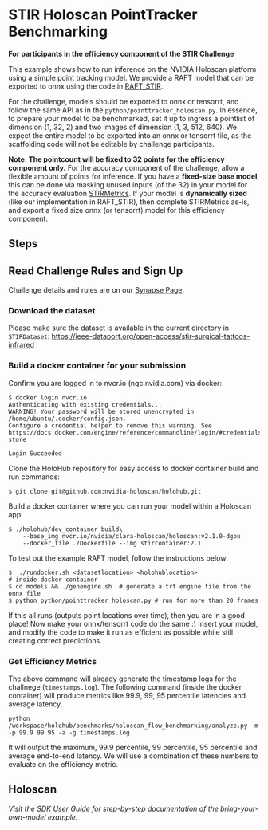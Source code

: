 # STIR Holoscan PointTracker Benchmarking

**For participants in the efficiency component of the STIR Challenge**

This example shows how to run inference on the NVIDIA Holoscan platform using a simple point tracking model. We provide a RAFT model that can be exported to onnx using the code in [RAFT_STIR](https://github.com/athaddius/RAFT_STIR).

For the challenge, models should be exported to onnx or tensorrt, and follow the same API as in the `python/pointtracker_holoscan.py`. In essence, to prepare your model to be benchmarked, set it up to ingress a pointlist of dimension (1, 32, 2) and two images of dimension (1, 3, 512, 640). We expect the entire model to be exported into an onnx or tensorrt file, as the scaffolding code will not be editable by challenge participants.

**Note: The pointcount will be fixed to 32 points for the efficiency component only.** For the accuracy component of the challenge, allow a flexible amount of points for inference. 
If you have a **fixed-size base model**, this can be done via masking unused inputs (of the 32) in your model for the accuracy evaluation [STIRMetrics](https://github.com/athaddius/STIRMetrics). If your model is **dynamically sized** (like our implementation in RAFT_STIR), then complete STIRMetrics as-is, and export a fixed size onnx (or tensorrt) model for this efficiency component.


## Steps

## Read Challenge Rules and Sign Up
Challenge details and rules are on our [Synapse Page](https://www.synapse.org/Synapse:syn54126082/wiki/626617).

### Download the dataset

Please make sure the dataset is available in the current directory in `STIRDataset`:
https://ieee-dataport.org/open-access/stir-surgical-tattoos-infrared


### Build a docker container for your submission

Confirm you are logged in to nvcr.io (ngc.nvidia.com) via docker:

```
$ docker login nvcr.io
Authenticating with existing credentials...
WARNING! Your password will be stored unencrypted in /home/ubuntu/.docker/config.json.
Configure a credential helper to remove this warning. See
https://docs.docker.com/engine/reference/commandline/login/#credentials-store

Login Succeeded
```

Clone the HoloHub repository for easy access to docker container build and run commands:

```
$ git clone git@github.com:nvidia-holoscan/holohub.git
```

Build a docker container where you can run your model within a Holoscan app:

```
$ ./holohub/dev_container build\
    --base_img nvcr.io/nvidia/clara-holoscan/holoscan:v2.1.0-dgpu 
    --docker_file ./Dockerfile --img stircontainer:2.1
```

To test out the example RAFT model, follow the instructions below:
```
$  ./rundocker.sh <datasetlocation> <holohublocation>
# inside docker container
$ cd models && ./genengine.sh  # generate a trt engine file from the onnx file
$ python python/pointtracker_holoscan.py # run for more than 20 frames
```
If this all runs (outputs point locations over time), then you are in a good place! Now make your onnx/tensorrt code do the same :)
Insert your model, and modify the code to make it run as efficient as possible while still creating correct predictions.


### Get Efficiency Metrics

The above command will already generate the timestamp logs for the challnege (`timestamps.log`). 
The following command (inside the docker container) will produce metrics like 99.9, 99, 95
percentile latencies and average latency.
```
python /workspace/holohub/benchmarks/holoscan_flow_benchmarking/analyze.py -m -p 99.9 99 95 -a -g timestamps.log
```

It will output the maximum, 99.9 percentile, 99 percentile, 95 percentile and average end-to-end
latency. We will use a combination of these numbers to evaluate on the efficiency metric.

## Holoscan

*Visit the [SDK User Guide](https://docs.nvidia.com/holoscan/sdk-user-guide/examples/byom.html) for step-by-step documentation of the bring-your-own-model example.*

